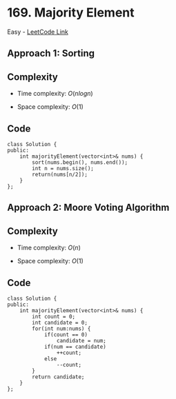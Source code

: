 # 169. Majority Element

Easy - [LeetCode Link](https://leetcode.com/problems/majority-element)

## Approach 1: Sorting

## Complexity
- Time complexity: $O(nlogn)$

- Space complexity: $O(1)$

## Code
```
class Solution {
public:
    int majorityElement(vector<int>& nums) {
        sort(nums.begin(), nums.end());
        int n = nums.size();
        return(nums[n/2]);
    }
};
```

## Approach 2: Moore Voting Algorithm

## Complexity
- Time complexity: $O(n)$

- Space complexity: $O(1)$

## Code
```
class Solution {
public:
    int majorityElement(vector<int>& nums) {
        int count = 0;
        int candidate = 0;
        for(int num:nums) {
            if(count == 0)
                candidate = num;
            if(num == candidate)
                ++count;
            else
                --count;
        }
        return candidate;
    }
};
```